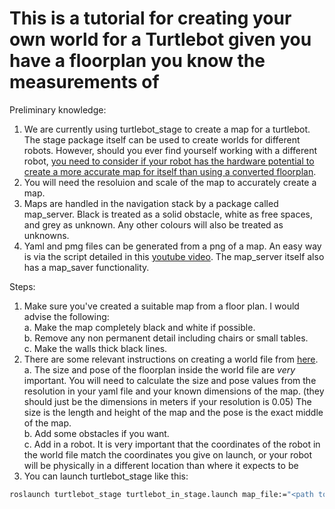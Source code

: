 # This is a tutorial for creating your own world for a Turtlebot given you have a floorplan you know the measurements of

Preliminary knowledge:
1. We are currently using turtlebot_stage to create a map for a turtlebot. The stage package itself can be used to create worlds for different robots. However, should you ever find yourself working with
a different robot, [you need to consider if your robot has the hardware potential to create a more accurate map for itself than using a converted floorplan](http://wiki.ros.org/gmapping#Hardware_Requirements). 
2. You will need the resoluion and scale of the map to accurately create a map. 
3. Maps are handled in the navigation stack by a package called map_server. Black is treated as a solid obstacle, white as free spaces, and grey as unknown. Any other colours will also be treated as unknowns.
4. Yaml and pmg files can be generated from a png of a map. An easy way is via the script detailed in this [youtube video](https://www.youtube.com/watch?v=ySlU5CIXUKE). The map_server itself also has a map_saver functionality.


Steps:
1. Make sure you've created a suitable map from a floor plan. I would advise the following:<br>
		a. Make the map completely black and white if possible. <br>
		b. Remove any non permanent detail including chairs or small tables. <br>
		c. Make the walls thick black lines. <br>
2. There are some relevant instructions on creating a world file from [here](http://wiki.ros.org/turtlebot_stage/Tutorials/indigo/Customizing%20the%20Stage%20Simulator).<br>
		a. The size and pose of the floorplan inside the world file are *very* important. You will need to calculate the size and pose values from the resolution in your yaml file and your known dimensions of the map. (they should just be the dimensions in meters if your resolution is 0.05) The size is the length and height of the map and the pose is the exact middle of the map.<br>
		b. Add some obstacles if you want. <br>
		c. Add in a robot. It is very important that the coordinates of the robot in the world file match the coordinates you give on launch, or your robot will be physically in a different location than where it expects to be <br>
3. You can launch turtlebot_stage like this:
```bash
roslaunch turtlebot_stage turtlebot_in_stage.launch map_file:="<path to map file>/map.yaml" world_file:="<path to map file>/map.world" initial_pose_x:=36.5 initial_pose_y:=17 initial_pose_a:=0.0
```


